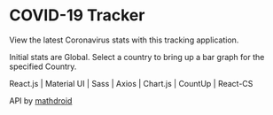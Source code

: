 # COVID-19 Tracker

<!--- [View Live](https://naughty-babbage-a237b7.netlify.app/) -->

View the latest Coronavirus stats with this tracking application.

Initial stats are Global. Select a country to bring up a bar graph for the specified Country.

React.js | Material UI | Sass | Axios | Chart.js | CountUp | React-CS

API by [mathdroid](https://github.com/mathdroid/covid-19-api)
